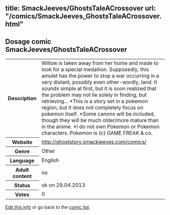 title: SmackJeeves/GhostsTaleACrossover
url: "/comics/SmackJeeves_GhostsTaleACrossover.html"
---
Dosage comic SmackJeeves/GhostsTaleACrossover
-----------------------------------------

<p id="msg"></p>
<script type="text/javascript">
if (window.location.search === '?edit_info_mail=sent_ok') {
  var elem = document.getElementById("msg");
  elem.innerHTML = 'Edited information sucessfully sent.';
  elem.className = 'ok';
}
</script>
<table class="comicinfo">
<tr>
<th>Description</th><td>Willow is taken away from her home and made to look for a special medallion. Supposedly, this amulet has the power to stop a war occurring in a very distant, possibly even other-wordly, land. It sounds simple at first, but it is soon realized that the problem may not lie solely in finding, but retrieving... *This is a story set in a pokemon region, but it does not completely focus on pokemon itself. *Some canons will be included, though they will be much older/more mature than in the anime. *I do not own Pokemon or Pokemon characters. Pokemon is (c) GAME FREAK &amp; co.</td>
</tr>
<tr>
<th>Website</th><td><a href="http://ghoststory.smackjeeves.com/comics/">http://ghoststory.smackjeeves.com/comics/</a></td>
</tr>
<tr>
<th>Genre</th><td>Other</td>
</tr>
<tr>
<th>Language</th><td>English</td>
</tr>
<tr>
<th>Adult content</th><td>no</td>
</tr>
<tr>
<th>Status</th><td>ok on 29.04.2013</td>
</tr>
<tr>
<th>Votes</th><td>0</td>
</tr>
</table>

[Edit this info](SmackJeeves_GhostsTaleACrossover_edit.html) or go back to the [comic list](../comic-index.html).
